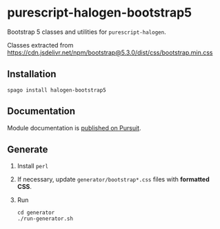 # purescript-halogen-bootstrap5

Bootstrap 5 classes and utilities for `purescript-halogen`.

Classes extracted from <https://cdn.jsdelivr.net/npm/bootstrap@5.3.0/dist/css/bootstrap.min.css>

## Installation

```console
spago install halogen-bootstrap5
```

## Documentation

Module documentation is [published on Pursuit](http://pursuit.purescript.org/packages/purescript-halogen-bootstrap5).

## Generate

1. Install `perl`
2. If necessary, update `generator/bootstrap*.css` files with **formatted CSS**.
3. Run

   ```console
   cd generator
   ./run-generator.sh
   ```
